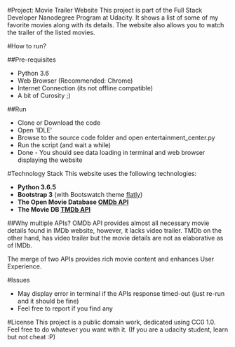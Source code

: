 #Project: Movie Trailer Website
This project is part of the Full Stack Developer Nanodegree Program at Udacity. It shows a list of some of my favorite movies along with its details. The website also allows you to watch the trailer of the listed movies.

#How to run?

##Pre-requisites
- Python 3.6
- Web Browser (Recommended: Chrome)
- Internet Connection (its not offline compatible)
- A bit of Curosity ;)

##Run
- Clone or Download the code
- Open 'IDLE'
- Browse to the source code folder and open entertainment_center.py
- Run the script (and wait a while)
- Done - You should see data loading in terminal and web browser displaying the website

#Technology Stack
This website uses the following technologies:
- **Python 3.6.5**
- **Bootstrap 3** (with Bootswatch theme [flatly](https://bootswatch.com/flatly/))
- **The Open Movie Database [OMDb API](http://www.omdbapi.com/)**
- **The Movie DB [TMDb API](https://www.themoviedb.org/documentation/api)** 

##Why multiple APIs?
OMDb API provides almost all necessary movie details found in IMDb website, however, it lacks video trailer. TMDb on the other hand, has video trailer but the movie details are not as elaborative as of IMDb.

The merge of two APIs provides rich movie content and enhances User Experience.

#Issues
- May display error in terminal if the APIs response timed-out (just re-run and it should be fine)
- Feel free to report if you find any

#License
This project is a public domain work, dedicated using CC0 1.0. Feel free to do whatever you want with it. (If you are a udacity student, learn but not cheat :P)